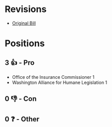 # Revisions
* [Original Bill](1/)

# Positions
## 3 👍 - Pro
* Office of the Insurance Commissioner 1
* Washington Alliance for Humane Legislation 1

## 0 👎 - Con

## 0 ❓ - Other
